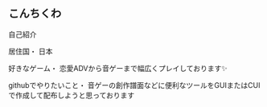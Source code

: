 ## こんちくわ

自己紹介

居住国・
日本

好きなゲーム・
恋愛ADVから音ゲーまで幅広くプレイしております✨

githubでやりたいこと・
音ゲーの創作譜面などに便利なツールをGUIまたはCUIで作成して配布しようと思っております

<!--
**ruri-nya/ruri-nya** is a ✨ _special_ ✨ repository because its `README.md` (this file) appears on your GitHub profile.

Here are some ideas to get you started:

- 🔭 I’m currently working on ...
- 🌱 I’m currently learning ...
- 👯 I’m looking to collaborate on ...
- 🤔 I’m looking for help with ...
- 💬 Ask me about ...
- 📫 How to reach me: ...
- 😄 Pronouns: ...
- ⚡ Fun fact: ...
-->
